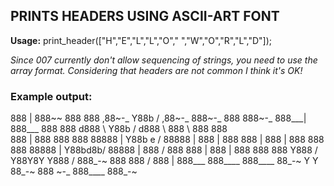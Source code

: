 ## PRINTS HEADERS USING ASCII-ART FONT

**Usage:** print_header(["H","E","L","L","O"," ","W","O","R","L","D"]);

*Since 007 currently don't allow sequencing of strings, you need to
use the array format. Considering that headers are not common I think
it's OK!*

### Example output:

888   |   888~~    888       888         ,88~-_             Y88b         /      ,88~-_     888~-_     888       888~-_
888___|   888___   888       888        d888   \             Y88b       /      d888   \    888   \    888       888   \
888   |   888      888       888       88888    |             Y88b  e  /      88888    |   888    |   888       888    |
888   |   888      888       888       88888    |              Y88bd8b/       88888    |   888   /    888       888    |
888   |   888      888       888        Y888   /                Y88Y8Y         Y888   /    888_-~     888       888   /
888   |   888___   888____   888____      88_-~                  Y  Y            88_-~     888 ~-_    888____   888_-~
